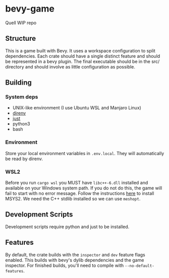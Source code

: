 # bevy-game

Quell WIP repo

## Structure

This is a game built with Bevy. It uses a workspace configuration to split dependencies. Each crate should have a single distinct feature and should be represented in a bevy plugin. The final executable should be in the src/ directory and should involve as little configuration as possible.

## Building

### System deps

- UNIX-like environment (I use Ubuntu WSL and Manjaro Linux)
- [direnv](https://github.com/direnv/direnv)
- [just](https://github.com/casey/just)
- python3
- bash

### Environment

Store your local environment variables in `.env.local`. They will automatically be read by direnv.

### WSL2

Before you run `cargo wsl` you MUST have `libc++-6.dll` installed and available on your Windows system path. If you do not do this, the game will fail to start with no error message. Follow the instructions [here](https://www.msys2.org) to install MSYS2. We need the C++ stdlib installed so we can use `meshopt`.

## Development Scripts

Development scripts require python and just to be installed.

## Features
By default, the crate builds with the `inspector` and `dev` feature flags enabled. This builds with bevy's dylib dependencies and the game inspector. For finished builds, you'll need to compile with `--no-default-features`.
